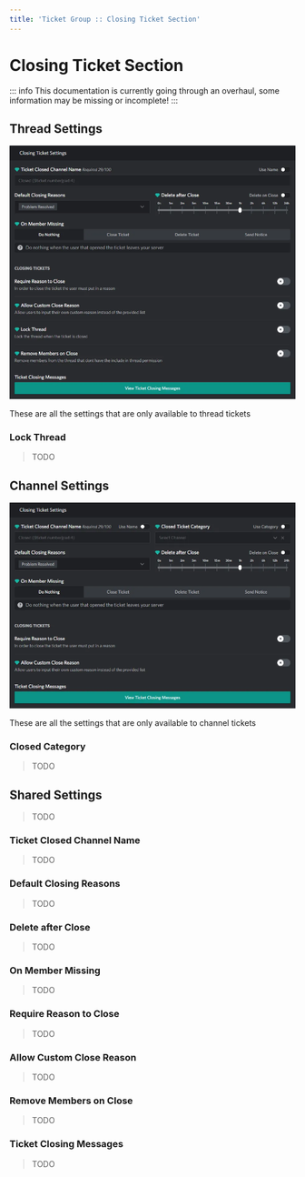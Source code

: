 ```yaml
---
title: 'Ticket Group :: Closing Ticket Section'
---
```


# Closing Ticket Section

::: info
This documentation is currently going through an overhaul, some information may be missing or incomplete!
:::

## Thread Settings

<p align="center">
  <img src="./images/closing-thread.webp" loading="lazy" class="rounded-md" />
</p>

These are all the settings that are only available to thread tickets

### Lock Thread

> TODO

## Channel Settings

<p align="center">
  <img src="./images/closing.webp" loading="lazy" class="rounded-md" />
</p>

These are all the settings that are only available to channel tickets

### Closed Category

> TODO

## Shared Settings

> TODO

### Ticket Closed Channel Name

> TODO

### Default Closing Reasons

> TODO

### Delete after Close

> TODO

### On Member Missing

> TODO

### Require Reason to Close

> TODO

### Allow Custom Close Reason

> TODO

### Remove Members on Close

> TODO

### Ticket Closing Messages

> TODO
